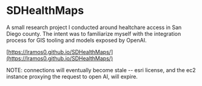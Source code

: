 # SDHealthMaps

A small research project I conducted around healtchare access in San Diego county. The intent was to familiarize myself with the integration process for GIS tooling and models exposed by OpenAI.

[https://lramos0.github.io/SDHealthMaps/](https://lramos0.github.io/SDHealthMaps/)

NOTE: connections will eventually become stale -- esri license, and the ec2 instance proxying the request to open AI, will expire. 
